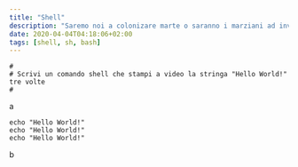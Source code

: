 ```yaml
---
title: "Shell"
description: "Saremo noi a colonizare marte o saranno i marziani ad invitarci a prendere il caffè ogni domenica? "
date: 2020-04-04T04:18:06+02:00
tags: [shell, sh, bash]
---
```


```shell {.is-terminal}
# 
# Scrivi un comando shell che stampi a video la stringa "Hello World!" tre volte
# 
```

a

```shell {.is-terminal}
echo "Hello World!"
echo "Hello World!"
echo "Hello World!"
```

b
